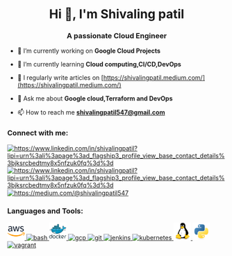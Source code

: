 <h1 align="center">Hi 👋, I'm Shivaling patil</h1>
<h3 align="center">A passionate Cloud Engineer</h3>

- 🔭 I’m currently working on **Google Cloud Projects**

- 🌱 I’m currently learning **Cloud computing,CI/CD,DevOps**

- 📝 I regularly write articles on [https://shivalingpatil.medium.com/](https://shivalingpatil.medium.com/)

- 💬 Ask me about **Google cloud,Terraform and DevOps**

- 📫 How to reach me **shivalingpatil547@gmail.com**

<h3 align="left">Connect with me:</h3>
<p align="left">
<a href="https://linkedin.com/in/https://www.linkedin.com/in/shivalingpatil?lipi=urn%3ali%3apage%3ad_flagship3_profile_view_base_contact_details%3bjksrcbedtmy8x5nfzuk0fq%3d%3d" target="blank"><img align="center" src="https://raw.githubusercontent.com/rahuldkjain/github-profile-readme-generator/master/src/images/icons/Social/linked-in-alt.svg" alt="https://www.linkedin.com/in/shivalingpatil?lipi=urn%3ali%3apage%3ad_flagship3_profile_view_base_contact_details%3bjksrcbedtmy8x5nfzuk0fq%3d%3d" height="30" width="40" /></a>
<a href="https://www.behance.net/https://www.linkedin.com/in/shivalingpatil?lipi=urn%3ali%3apage%3ad_flagship3_profile_view_base_contact_details%3bjksrcbedtmy8x5nfzuk0fq%3d%3d" target="blank"><img align="center" src="https://raw.githubusercontent.com/rahuldkjain/github-profile-readme-generator/master/src/images/icons/Social/behance.svg" alt="https://www.linkedin.com/in/shivalingpatil?lipi=urn%3ali%3apage%3ad_flagship3_profile_view_base_contact_details%3bjksrcbedtmy8x5nfzuk0fq%3d%3d" height="30" width="40" /></a>
<a href="https://medium.com/https://medium.com/@shivalingpatil547" target="blank"><img align="center" src="https://raw.githubusercontent.com/rahuldkjain/github-profile-readme-generator/master/src/images/icons/Social/medium.svg" alt="https://medium.com/@shivalingpatil547" height="30" width="40" /></a>
</p>

<h3 align="left">Languages and Tools:</h3>
<p align="left"> <a href="https://aws.amazon.com" target="_blank" rel="noreferrer"> <img src="https://raw.githubusercontent.com/devicons/devicon/master/icons/amazonwebservices/amazonwebservices-original-wordmark.svg" alt="aws" width="40" height="40"/> </a> <a href="https://www.gnu.org/software/bash/" target="_blank" rel="noreferrer"> <img src="https://www.vectorlogo.zone/logos/gnu_bash/gnu_bash-icon.svg" alt="bash" width="40" height="40"/> </a> <a href="https://www.docker.com/" target="_blank" rel="noreferrer"> <img src="https://raw.githubusercontent.com/devicons/devicon/master/icons/docker/docker-original-wordmark.svg" alt="docker" width="40" height="40"/> </a> <a href="https://cloud.google.com" target="_blank" rel="noreferrer"> <img src="https://www.vectorlogo.zone/logos/google_cloud/google_cloud-icon.svg" alt="gcp" width="40" height="40"/> </a> <a href="https://git-scm.com/" target="_blank" rel="noreferrer"> <img src="https://www.vectorlogo.zone/logos/git-scm/git-scm-icon.svg" alt="git" width="40" height="40"/> </a> <a href="https://www.jenkins.io" target="_blank" rel="noreferrer"> <img src="https://www.vectorlogo.zone/logos/jenkins/jenkins-icon.svg" alt="jenkins" width="40" height="40"/> </a> <a href="https://kubernetes.io" target="_blank" rel="noreferrer"> <img src="https://www.vectorlogo.zone/logos/kubernetes/kubernetes-icon.svg" alt="kubernetes" width="40" height="40"/> </a> <a href="https://www.linux.org/" target="_blank" rel="noreferrer"> <img src="https://raw.githubusercontent.com/devicons/devicon/master/icons/linux/linux-original.svg" alt="linux" width="40" height="40"/> </a> <a href="https://www.python.org" target="_blank" rel="noreferrer"> <img src="https://raw.githubusercontent.com/devicons/devicon/master/icons/python/python-original.svg" alt="python" width="40" height="40"/> </a> <a href="https://www.vagrantup.com/" target="_blank" rel="noreferrer"> <img src="https://www.vectorlogo.zone/logos/vagrantup/vagrantup-icon.svg" alt="vagrant" width="40" height="40"/> </a> </p>
